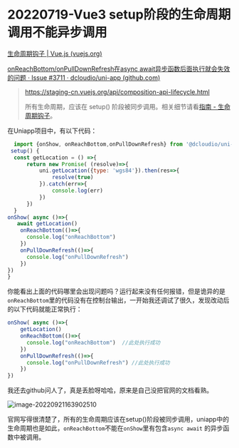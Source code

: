 # 20220719-Vue3 setup阶段的生命周期调用不能异步调用

[生命周期钩子 | Vue.js (vuejs.org)](https://staging-cn.vuejs.org/guide/essentials/lifecycle.html#registering-lifecycle-hooks)

[onReachBottom/onPullDownRefresh在async await异步函数后面执行就会失效的问题 · Issue #3711 · dcloudio/uni-app (github.com)](https://github.com/dcloudio/uni-app/issues/3711)

> https://staging-cn.vuejs.org/api/composition-api-lifecycle.html
>
> 所有生命周期，应该在 setup() 阶段被同步调用。相关细节请看[指南 - 生命周期钩子](https://staging-cn.vuejs.org/guide/essentials/lifecycle.html)。

在Uniapp项目中，有以下代码：

```js
  import {onShow, onReachBottom,onPullDownRefresh} from '@dcloudio/uni-app'
 setup() {
  const getLocation = () =>{
      return new Promise( (resolve)=>{
          uni.getLocation({type: 'wgs84'}).then(res=>{
              resolve(true)
          }).catch(err=>{
              console.log(err)
          })
      })
  }
onShow( async ()=>{
   await getLocation()
    onReachBottom(()=>{
      console.log("onReachBottom")  
    })
    onPullDownRefresh(()=>{
      console.log("onPullDownRefresh") 
    })
})
}
```

你能看出上面的代码哪里会出现问题吗？运行起来没有任何报错，但是诡异的是`onReachBottom`里的代码没有在控制台输出，一开始我还调试了很久，发现改动后的以下代码就能正常执行：

```js
onShow( async ()=>{
    getLocation()
    onReachBottom(()=>{
      console.log("onReachBottom")  //此处执行成功
    })
    onPullDownRefresh(()=>{
      console.log("onPullDownRefresh") //此处执行成功
    })
})
```

我还去github问人了，真是丢脸呀哈哈，原来是自己没把官网的文档看熟。

![image-20220921163902510](https://pic.imgdb.cn/item/632acdfe16f2c2beb1f13acf.png)

官网写得很清楚了，所有的生命周期应该在setup()阶段被同步调用，uniapp中的生命周期也是如此，`onReachBottom`不能在`onShow`里有包含`async await` 的异步函数中被调用。
